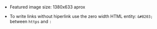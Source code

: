 * Featured image size: 1380x633 aprox

* To write links without hiperlink use the zero width HTML entity: `&#8203;` between `https` and `:`